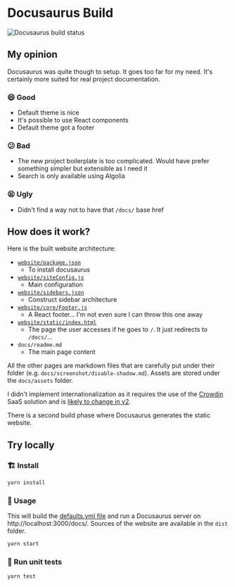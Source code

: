 # Docusaurus Build
![Docusaurus build status](https://api.netlify.com/api/v1/badges/92522518-2bcc-4086-8926-6c3534666011/deploy-status)

## My opinion
Docusaurus was quite though to setup. It goes too far for my need. It's certainly more suited for real project documentation.

### 😄 Good
- Default theme is nice
- It's possible to use React components
- Default theme got a footer

### 😕 Bad
- The new project boilerplate is too complicated. Would have prefer something simpler but extensible as I need it
- Search is only available using Algolia

### 😫 Ugly
- Didn't find a way not to have that `/docs/` base href

## How does it work?
Here is the built website architecture:
- [`website/package.json`](./templates/website/package.json)
  * To install docusaurus
- [`website/siteConfig.js`](./templates/website/siteConfig.js)
  * Main configuration
- [`website/sidebars.json`](./templates/website/sidebars.json.handlebars)
  * Construct sidebar architecture
- [`website/core/Footer.js`](./templates/website/core/Footer.js)
  * A React footer... I'm not even sure I can throw this one away
- [`website/static/index.html`](./templates/website/static/index.html)
  * The page the user accesses if he goes to `/`. It just redirects to `/docs/`...
- `docs/readme.md`
  * The main page content

All the other pages are markdown files that are carefully put under their folder (e.g. `docs/screenshot/disable-shadow.md`). Assets are stored under the `docs/assets` folder.

I didn't implement internationalization as it requires the use of the [Crowdin](https://crowdin.com) SaaS solution and is [likely to change in v2](https://github.com/facebook/docusaurus/issues/3317).

There is a second build phase where Docusaurus generates the static website.

## Try locally
### 🏗 Install

```sh
yarn install
```

### 🚀 Usage

This will build the [defaults.yml file](../../defaults.yml) and run a Docusaurus server on http://localhost:3000/docs/. Sources of the website are available in the `dist` folder.

```sh
yarn start
```

### 🚧 Run unit tests

```sh
yarn test
```
